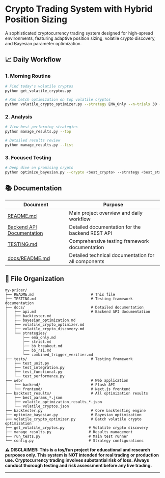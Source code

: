 # Crypto Trading System with Hybrid Position Sizing

A sophisticated cryptocurrency trading system designed for high-spread environments, featuring adaptive position sizing, volatile crypto discovery, and Bayesian parameter optimization.

## 📈 Daily Workflow

### 1. Morning Routine
```bash
# Find today's volatile cryptos
python get_volatile_cryptos.py

# Run batch optimization on top volatile cryptos
python volatile_crypto_optimizer.py --strategy EMA_Only --n-trials 30 --top-count 5
```

### 2. Analysis
```bash
# View best performing strategies
python manage_results.py --top

# Detailed results review
python manage_results.py --list
```

### 3. Focused Testing
```bash
# Deep dive on promising crypto
python optimize_bayesian.py --crypto <best_crypto> --strategy <best_strategy> --n-trials 100
```

## 📚 Documentation

| Document | Purpose |
|----------|---------|
| [README.md](README.md) | Main project overview and daily workflow |
| [Backend API Documentation](docs/api.md) | Detailed documentation for the backend REST API |
| [TESTING.md](TESTING.md) | Comprehensive testing framework documentation |
| [docs/README.md](docs/README.md) | Detailed technical documentation for all components |

## 📁 File Organization

```
my-pricer/
├── README.md                          # This file
├── TESTING.md                         # Testing framework documentation
├── docs/                              # Detailed documentation
│   ├── api.md                         # Backend API documentation
│   ├── backtester.md
│   ├── bayesian_optimization.md
│   ├── volatile_crypto_optimizer.md
│   ├── volatile_crypto_discovery.md
│   └── strategies/
│       ├── ema_only.md
│       ├── strict.md
│       ├── bb_breakout.md
│       ├── bb_rsi.md
│       └── combined_trigger_verifier.md
├── tests/                             # Testing framework
│   ├── test_unit.py
│   ├── test_integration.py
│   ├── test_functional.py
│   └── test_performance.py
├── web/                               # Web application
│   ├── backend/                       # Flask API
│   └── frontend/                      # Next.js frontend
├── backtest_results/                  # All optimization results
│   ├── best_params_*.json
│   ├── volatile_optimization_results_*.json
│   └── volatile_cryptos.json
├── backtester.py                      # Core backtesting engine
├── optimize_bayesian.py               # Bayesian optimization
├── volatile_crypto_optimizer.py       # Batch volatile crypto optimization
├── get_volatile_cryptos.py           # Volatile crypto discovery
├── manage_results.py                 # Results management
├── run_tests.py                      # Main test runner
└── config.py                         # Strategy configurations
```



**⚠️ DISCLAIMER: This is a toy/fun project for educational and research purposes only. This system is NOT intended for real trading or production use. Cryptocurrency trading involves substantial risk of loss. Always conduct thorough testing and risk assessment before any live trading.**

---
